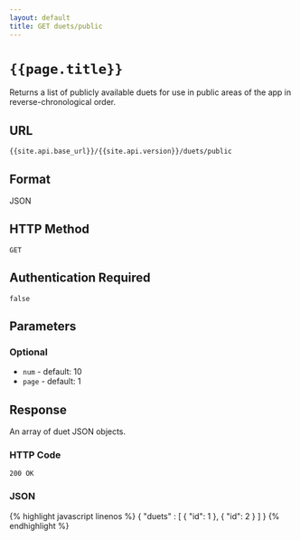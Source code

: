 ```yaml
---
layout: default
title: GET duets/public
---
```

# `{{page.title}}`

Returns a list of publicly available duets for use in public areas of the app in reverse-chronological order.

## URL

`{{site.api.base_url}}/{{site.api.version}}/duets/public`

## Format

JSON

## HTTP Method

`GET`

## Authentication Required

`false`

## Parameters

### Optional

* `num` - default: 10
* `page` - default: 1

## Response

An array of duet JSON objects.

### HTTP Code

`200 OK`

### JSON

{% highlight javascript linenos %}
{
  "duets" : [
    {
      "id": 1
    },
    {
      "id": 2
    }
  ]
}
{% endhighlight %}
